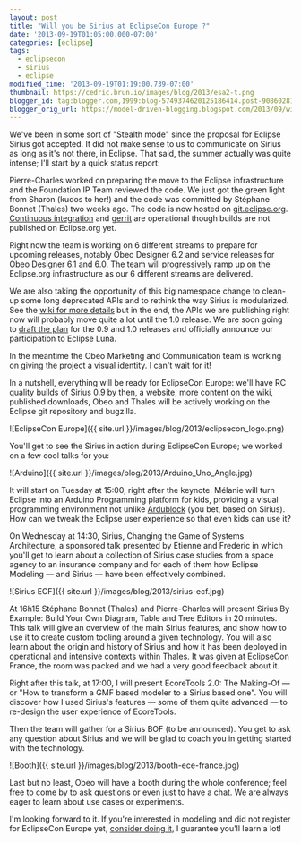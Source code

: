 ```yaml
---
layout: post
title: "Will you be Sirius at EclipseCon Europe ?"
date: '2013-09-19T01:05:00.000-07:00'
categories: [eclipse]
tags:
  - eclipsecon
  - sirius
  - eclipse
modified_time: '2013-09-19T01:19:00.739-07:00'
thumbnail: https://cedric.brun.io/images/blog/2013/esa2-t.png
blogger_id: tag:blogger.com,1999:blog-5749374620125186414.post-9086028157993160208
blogger_orig_url: https://model-driven-blogging.blogspot.com/2013/09/will-you-be-sirius-at-eclipsecon-europe.html
---
```


We've been in some sort of "Stealth mode" since the proposal for Eclipse Sirius got accepted. It did not make sense to us to communicate on Sirius as long as it's not there, in Eclipse. That said, the summer actually was quite intense; I'll start by a quick status report:

Pierre-Charles worked on preparing the move to the Eclipse infrastructure and the Foundation IP Team reviewed the code. We just got the green light from Sharon (kudos to her!) and the code was committed by Stéphane Bonnet (Thales) two weeks ago. The code is now hosted on [git.eclipse.org](https://git.eclipse.org/c/sirius/org.eclipse.sirius.git/). [Continuous integration](https://hudson.eclipse.org/sirius/) and [gerrit](https://git.eclipse.org/r/#/q/org.eclipse.sirius,n,z) are operational though builds are not published on Eclipse.org yet.

Right now the team is working on 6 different streams to prepare for upcoming releases, notably Obeo Designer 6.2 and service releases for Obeo Designer 6.1 and 6.0. The team will progressively ramp up on the Eclipse.org infrastructure as our 6 different streams are delivered.

We are also taking the opportunity of this big namespace change to clean-up some long deprecated APIs and to rethink the way Sirius is modularized. See the [wiki for more details](https://wiki.eclipse.org/Sirius/Modularization) but in the end, the APIs we are publishing right now will probably move quite a lot until the 1.0 release. We are soon going to [draft the plan](https://projects.eclipse.org/projects/modeling.sirius) for the 0.9 and 1.0 releases and officially announce our participation to Eclipse Luna.

In the meantime the Obeo Marketing and Communication team is working on giving the project a visual identity. I can't wait for it!

In a nutshell, everything will be ready for EclipseCon Europe: we'll have RC quality builds of Sirius 0.9 by then, a website, more content on the wiki, published downloads, Obeo and Thales will be actively working on the Eclipse git repository and bugzilla.

![EclipseCon Europe]({{ site.url }}/images/blog/2013/eclipsecon_logo.png)

You'll get to see the Sirius in action during EclipseCon Europe; we worked on a few cool talks for you:

![Arduino]({{ site.url }}/images/blog/2013/Arduino_Uno_Angle.jpg)

It will start on Tuesday at 15:00, right after the keynote. Mélanie will turn Eclipse into an Arduino Programming platform for kids, providing a visual programming environment not unlike [Ardublock](https://blog.ardublock.com/) (you bet, based on Sirius). How can we tweak the Eclipse user experience so that even kids can use it?

On Wednesday at 14:30, Sirius, Changing the Game of Systems Architecture, a sponsored talk presented by Etienne and Frederic in which you'll get to learn about a collection of Sirius case studies from a space agency to an insurance company and for each of them how Eclipse Modeling — and Sirius — have been effectively combined.

![Sirius ECF]({{ site.url }}/images/blog/2013/sirius-ecf.jpg)

At 16h15 Stéphane Bonnet (Thales) and Pierre-Charles will present Sirius By Example: Build Your Own Diagram, Table and Tree Editors in 20 minutes. This talk will give an overview of the main Sirius features, and show how to use it to create custom tooling around a given technology. You will also learn about the origin and history of Sirius and how it has been deployed in operational and intensive contexts within Thales. It was given at EclipseCon France, the room was packed and we had a very good feedback about it.

Right after this talk, at 17:00, I will present EcoreTools 2.0: The Making-Of — or "How to transform a GMF based modeler to a Sirius based one". You will discover how I used Sirius's features — some of them quite advanced — to re-design the user experience of EcoreTools.

Then the team will gather for a Sirius BOF (to be announced). You get to ask any question about Sirius and we will be glad to coach you in getting started with the technology.

![Booth]({{ site.url }}/images/blog/2013/booth-ece-france.jpg)

Last but no least, Obeo will have a booth during the whole conference; feel free to come by to ask questions or even just to have a chat. We are always eager to learn about use cases or experiments.

I'm looking forward to it. If you're interested in modeling and did not register for EclipseCon Europe yet, [consider doing it,](https://www.eclipsecon.org/europe2013/) I guarantee you'll learn a lot!


